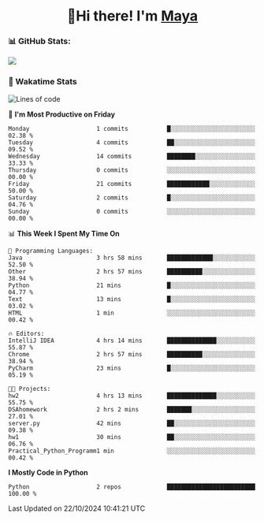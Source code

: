  <h1 align="center">👋Hi there! I'm <a href="https://liumyblog.cn">Maya</a></h1>

### 📊 GitHub Stats:
<p href="https://github.com/anuraghazra/github-readme-stats">
<img align="left" src="https://github-readme-stats.vercel.app/api?username=liumy-lay&show_icons=true&title_color=ffffff&icon_color=ffffff&text_color=ffffff&bg_color=D80835&hide_title=true" />
</p>
<br clear="left"/>

### 🚀 Wakatime Stats
<!--START_SECTION:waka-->
![Lines of code](https://img.shields.io/badge/From%20Hello%20World%20I%27ve%20Written-0%20lines%20of%20code-blue)

📅 **I'm Most Productive on Friday** 

```text
Monday                   1 commits           █░░░░░░░░░░░░░░░░░░░░░░░░   02.38 % 
Tuesday                  4 commits           ██░░░░░░░░░░░░░░░░░░░░░░░   09.52 % 
Wednesday                14 commits          ████████░░░░░░░░░░░░░░░░░   33.33 % 
Thursday                 0 commits           ░░░░░░░░░░░░░░░░░░░░░░░░░   00.00 % 
Friday                   21 commits          ████████████░░░░░░░░░░░░░   50.00 % 
Saturday                 2 commits           █░░░░░░░░░░░░░░░░░░░░░░░░   04.76 % 
Sunday                   0 commits           ░░░░░░░░░░░░░░░░░░░░░░░░░   00.00 % 
```


📊 **This Week I Spent My Time On** 

```text
💬 Programming Languages: 
Java                     3 hrs 58 mins       █████████████░░░░░░░░░░░░   52.50 % 
Other                    2 hrs 57 mins       ██████████░░░░░░░░░░░░░░░   38.94 % 
Python                   21 mins             █░░░░░░░░░░░░░░░░░░░░░░░░   04.77 % 
Text                     13 mins             █░░░░░░░░░░░░░░░░░░░░░░░░   03.02 % 
HTML                     1 min               ░░░░░░░░░░░░░░░░░░░░░░░░░   00.42 % 

🔥 Editors: 
IntelliJ IDEA            4 hrs 14 mins       ██████████████░░░░░░░░░░░   55.87 % 
Chrome                   2 hrs 57 mins       ██████████░░░░░░░░░░░░░░░   38.94 % 
PyCharm                  23 mins             █░░░░░░░░░░░░░░░░░░░░░░░░   05.19 % 

🐱‍💻 Projects: 
hw2                      4 hrs 13 mins       ██████████████░░░░░░░░░░░   55.75 % 
DSAhomework              2 hrs 2 mins        ███████░░░░░░░░░░░░░░░░░░   27.01 % 
server.py                42 mins             ██░░░░░░░░░░░░░░░░░░░░░░░   09.38 % 
hw1                      30 mins             ██░░░░░░░░░░░░░░░░░░░░░░░   06.76 % 
Practical_Python_Programm1 min               ░░░░░░░░░░░░░░░░░░░░░░░░░   00.42 % 
```

**I Mostly Code in Python** 

```text
Python                   2 repos             █████████████████████████   100.00 % 
```




 Last Updated on 22/10/2024 10:41:21 UTC
<!--END_SECTION:waka-->

